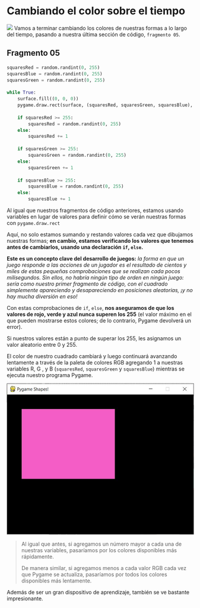 # Cambiando el color sobre el tiempo
![](https://media.giphy.com/media/1X7gN6XKLLKcfQR79i/giphy.gif)
Vamos a terminar cambiando los colores de nuestras formas a lo largo del tiempo, pasando a nuestra última sección de código, `fragmento 05`.

## Fragmento 05
```python
squaresRed = random.randint(0, 255)
squaresBlue = random.randint(0, 255)
squaresGreen = random.randint(0, 255)

while True:
    surface.fill((0, 0, 0))
    pygame.draw.rect(surface, (squaresRed, squaresGreen, squaresBlue), (50, 50, windowWidth /2, windowHeight /2))
    
    if squaresRed >= 255:
        squaresRed = random.randint(0, 255)
    else:
        squaresRed += 1
    
    if squaresGreen >= 255:
        squaresGreen = random.randint(0, 255)
    else:
        squaresGreen += 1
    
    if squaresBlue >= 255:
        squaresBlue = random.randint(0, 255)
    else:
        squaresBlue += 1
```
Al igual que nuestros fragmentos de código anteriores, estamos usando variables en lugar de valores para definir cómo se verán nuestras formas con `pygame.draw.rect` 

Aquí, no solo estamos sumando y restando valores cada vez que dibujamos nuestras formas; **en cambio, estamos verificando los valores que tenemos antes de cambiarlos, usando una declaración `if`, `else`.**

**Este es un concepto clave del desarrollo de juegos:** *la forma en que un juego responde a las acciones de un jugador es el resultado de cientos y miles de estas pequeñas comprobaciones que se realizan cada pocos milisegundos. Sin ellos, no habría ningún tipo de orden en ningún juego: sería como nuestro primer fragmento de código, con el cuadrado simplemente apareciendo y desapareciendo en posiciones aleatorias, ¡y no hay mucha diversión en eso!*

Con estas comprobaciones de `if`, `else`, **nos aseguramos de que los valores de rojo, verde y azul nunca superen los 255** (el valor máximo en el que pueden mostrarse estos colores; de lo contrario, Pygame devolverá un error).

Si nuestros valores están a punto de superar los 255, les asignamos un valor aleatorio entre 0 y 255. 

El color de nuestro cuadrado cambiará y luego continuará avanzando lentamente a través de la paleta de colores RGB agregando 1 a nuestras variables R, G , y  B (`squaresRed`, `squaresGreen` y `squaresBlue`) mientras se ejecuta nuestro programa Pygame. 

![](https://github.com/Ezzzzzzzzzzzzzz/Taller_PyG/blob/master/PracticasPyG/Practica2/Cap2.2.6.JPG)

>Al igual que antes, si agregamos un número mayor a cada una de nuestras variables, pasaríamos por los colores disponibles más rápidamente. 
>
>De manera similar, si agregamos menos a cada valor RGB cada vez que Pygame se actualiza, pasaríamos por todos los colores disponibles más lentamente. 

Además de ser un gran dispositivo de aprendizaje, también se ve bastante impresionante.
<!--stackedit_data:
eyJoaXN0b3J5IjpbMzAwNDY3NzE3LDE4NDM5MjgyOTYsMjA2OD
gzNjk0OSwtODk4MDY3NzY5LDk0NjEzMDQ0Ml19
-->